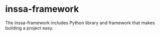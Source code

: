 # inssa-framework

The inssa-framework includes Python library and framework that makes building a project easy.

